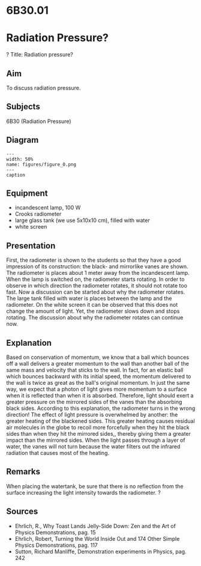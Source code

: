 # 6B30.01 
  # Radiation Pressure? 
 ? Title: Radiation pressure?    
  
## Aim   
 To discuss radiation pressure.    
  
## Subjects   
 6B30 (Radiation Pressure)   
  
## Diagram   
    
```{figure} figures/figure_0.png  
---  
width: 50%  
name: figures/figure_0.png  
---  
caption  
``` 
     
  
## Equipment   
 
 *  incandescent lamp, 100 W 
 *  Crooks radiometer 
 *  large glass tank (we use 5x10x10 cm), filled with water 
 *  white screen
   
  
## Presentation   
 First, the radiometer is shown to the students so that they have a good impression of its construction: the black- and mirrorlike vanes are shown. The radiometer is places about 1 meter away from the incandescent lamp. When the lamp is switched on, the radiometer starts rotating. In order to observe in which direction the radiometer rotates, it should not rotate too fast. Now a discussion can be started about why the radiometer rotates. The large tank filled with water is places between the lamp and the radiometer. On the white screen it can be observed that this does not change the amount of light. Yet, the radiometer slows down and stops rotating. The discussion about why the radiometer rotates can continue now.    
  
## Explanation   
 Based on conservation of momentum, we know that a ball which bounces off a wall delivers a greater momentum to the wall than another ball of the same mass and velocity that sticks to the wall. In fact, for an elastic ball which bounces backward with its initial speed, the momentum delivered to the wall is twice as great as the ball's original momentum. In just the same way, we expect that a photon of light gives more momentum to a surface when it is reflected than when it is absorbed. Therefore, light should exert a greater pressure on the mirrored sides of the vanes than the absorbing black sides. According to this explanation, the radiometer turns in the wrong direction! The effect of light pressure is overwhelmed by another: the greater heating of the blackened sides. This greater heating causes residual air molecules in the globe to recoil more forcefully when they hit the black sides than when they hit the mirrored sides,, thereby giving them a greater impact than the mirrored sides. When the light passes through a layer of water, the vanes will not turn because the water filters out the infrared radiation that causes most of the heating.    
  
## Remarks   
 When placing the watertank, be sure that there is no reflection from the surface increasing the light intensity towards the radiometer.  ?     
  
## Sources   
 
 *  Ehrlich, R., Why Toast Lands Jelly-Side Down: Zen and the Art of Physics Demonstrations, pag. 15 
 *  Ehrlich, Robert, Turning the World Inside Out and 174 Other Simple Physics Demonstrations, pag. 117 
 *  Sutton, Richard Manliffe, Demonstration experiments in Physics, pag. 242
  